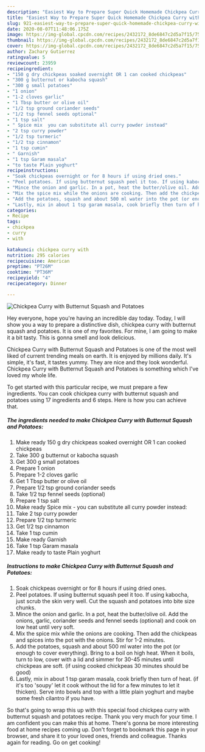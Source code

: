 ```yaml
---
description: "Easiest Way to Prepare Super Quick Homemade Chickpea Curry with Butternut Squash and Potatoes"
title: "Easiest Way to Prepare Super Quick Homemade Chickpea Curry with Butternut Squash and Potatoes"
slug: 921-easiest-way-to-prepare-super-quick-homemade-chickpea-curry-with-butternut-squash-and-potatoes
date: 2020-08-07T11:48:06.175Z
image: https://img-global.cpcdn.com/recipes/2432172_8de6847c2d5a7f15/751x532cq70/chickpea-curry-with-butternut-squash-and-potatoes-recipe-main-photo.jpg
thumbnail: https://img-global.cpcdn.com/recipes/2432172_8de6847c2d5a7f15/751x532cq70/chickpea-curry-with-butternut-squash-and-potatoes-recipe-main-photo.jpg
cover: https://img-global.cpcdn.com/recipes/2432172_8de6847c2d5a7f15/751x532cq70/chickpea-curry-with-butternut-squash-and-potatoes-recipe-main-photo.jpg
author: Zachary Gutierrez
ratingvalue: 5
reviewcount: 23959
recipeingredient:
- "150 g dry chickpeas soaked overnight OR 1 can cooked chickpeas"
- "300 g butternut or kabocha squash"
- "300 g small potatoes"
- "1 onion"
- "1-2 cloves garlic"
- "1 Tbsp butter or olive oil"
- "1/2 tsp ground coriander seeds"
- "1/2 tsp fennel seeds optional"
- "1 tsp salt"
- " Spice mix  you can substitute all curry powder instead"
- "2 tsp curry powder"
- "1/2 tsp turmeric"
- "1/2 tsp cinnamon"
- "1 tsp cumin"
- " Garnish"
- "1 tsp Garam masala"
- "to taste Plain yoghurt"
recipeinstructions:
- "Soak chickpeas overnight or for 8 hours if using dried ones."
- "Peel potatoes. If using butternut squash peel it too. If using kabocha, just scrub the skin very well. Cut the squash and potatoes into bite size chunks."
- "Mince the onion and garlic. In a pot, heat the butter/olive oil. Add the onions, garlic, coriander seeds and fennel seeds (optional) and cook on low heat until very soft."
- "Mix the spice mix while the onions are cooking. Then add the chickpeas and spices into the pot with the onions. Stir for 1-2 minutes."
- "Add the potatoes, squash and about 500 ml water into the pot (or enough to cover everything). Bring to a boil on high heat. When it boils, turn to low, cover with a lid and simmer for 30-45 minutes until chickpeas are soft. (if using cooked chickpeas 30 minutes should be good)"
- "Lastly, mix in about 1 tsp garam masala, cook briefly then turn of heat. (if it&#39;s too &#39;soupy&#39; let it cook without the lid for a few minutes to let it thicken). Serve into bowls and top with a little plain yoghurt and maybe some fresh cilantro if you have."
categories:
- Recipe
tags:
- chickpea
- curry
- with

katakunci: chickpea curry with 
nutrition: 295 calories
recipecuisine: American
preptime: "PT26M"
cooktime: "PT36M"
recipeyield: "4"
recipecategory: Dinner

---
```



![Chickpea Curry with Butternut Squash and Potatoes](https://img-global.cpcdn.com/recipes/2432172_8de6847c2d5a7f15/751x532cq70/chickpea-curry-with-butternut-squash-and-potatoes-recipe-main-photo.jpg)

Hey everyone, hope you're having an incredible day today. Today, I will show you a way to prepare a distinctive dish, chickpea curry with butternut squash and potatoes. It is one of my favorites. For mine, I am going to make it a bit tasty. This is gonna smell and look delicious.

Chickpea Curry with Butternut Squash and Potatoes is one of the most well liked of current trending meals on earth. It is enjoyed by millions daily. It's simple, it's fast, it tastes yummy. They are nice and they look wonderful. Chickpea Curry with Butternut Squash and Potatoes is something which I've loved my whole life.




To get started with this particular recipe, we must prepare a few ingredients. You can cook chickpea curry with butternut squash and potatoes using 17 ingredients and 6 steps. Here is how you can achieve that.

<!--inarticleads1-->

##### The ingredients needed to make Chickpea Curry with Butternut Squash and Potatoes:

1. Make ready 150 g dry chickpeas soaked overnight OR 1 can cooked chickpeas
1. Take 300 g butternut or kabocha squash
1. Get 300 g small potatoes
1. Prepare 1 onion
1. Prepare 1-2 cloves garlic
1. Get 1 Tbsp butter or olive oil
1. Prepare 1/2 tsp ground coriander seeds
1. Take 1/2 tsp fennel seeds (optional)
1. Prepare 1 tsp salt
1. Make ready  Spice mix - you can substitute all curry powder instead:
1. Take 2 tsp curry powder
1. Prepare 1/2 tsp turmeric
1. Get 1/2 tsp cinnamon
1. Take 1 tsp cumin
1. Make ready  Garnish
1. Take 1 tsp Garam masala
1. Make ready to taste Plain yoghurt




<!--inarticleads2-->

##### Instructions to make Chickpea Curry with Butternut Squash and Potatoes:

1. Soak chickpeas overnight or for 8 hours if using dried ones.
1. Peel potatoes. If using butternut squash peel it too. If using kabocha, just scrub the skin very well. Cut the squash and potatoes into bite size chunks.
1. Mince the onion and garlic. In a pot, heat the butter/olive oil. Add the onions, garlic, coriander seeds and fennel seeds (optional) and cook on low heat until very soft.
1. Mix the spice mix while the onions are cooking. Then add the chickpeas and spices into the pot with the onions. Stir for 1-2 minutes.
1. Add the potatoes, squash and about 500 ml water into the pot (or enough to cover everything). Bring to a boil on high heat. When it boils, turn to low, cover with a lid and simmer for 30-45 minutes until chickpeas are soft. (if using cooked chickpeas 30 minutes should be good)
1. Lastly, mix in about 1 tsp garam masala, cook briefly then turn of heat. (if it&#39;s too &#39;soupy&#39; let it cook without the lid for a few minutes to let it thicken). Serve into bowls and top with a little plain yoghurt and maybe some fresh cilantro if you have.




So that's going to wrap this up with this special food chickpea curry with butternut squash and potatoes recipe. Thank you very much for your time. I am confident you can make this at home. There's gonna be more interesting food at home recipes coming up. Don't forget to bookmark this page in your browser, and share it to your loved ones, friends and colleague. Thanks again for reading. Go on get cooking!
